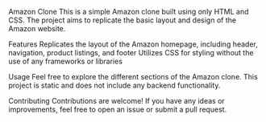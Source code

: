 Amazon Clone
This is a simple Amazon clone built using only HTML and CSS. The project aims to replicate the basic layout and design of the Amazon website.

Features
Replicates the layout of the Amazon homepage, including header, navigation, product listings, and footer
Utilizes CSS for styling without the use of any frameworks or libraries


Usage
Feel free to explore the different sections of the Amazon clone. This project is static and does not include any backend functionality.

Contributing
Contributions are welcome! If you have any ideas or improvements, feel free to open an issue or submit a pull request.
